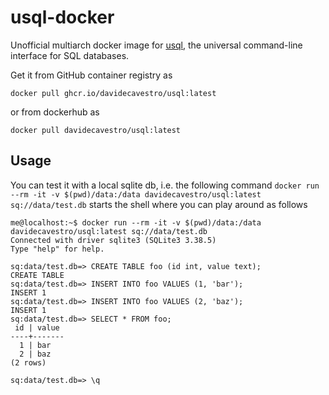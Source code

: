 # usql-docker

Unofficial multiarch docker image for [usql](https://github.com/xo/usql), the universal command-line interface for SQL databases.

Get it from GitHub container registry as

`docker pull ghcr.io/davidecavestro/usql:latest`

or from dockerhub as

`docker pull davidecavestro/usql:latest`

## Usage

You can test it with a local sqlite db, i.e. the following command
`docker run --rm -it -v $(pwd)/data:/data davidecavestro/usql:latest sq://data/test.db`
starts the shell where you can play around as follows
```
me@localhost:~$ docker run --rm -it -v $(pwd)/data:/data davidecavestro/usql:latest sq://data/test.db
Connected with driver sqlite3 (SQLite3 3.38.5)
Type "help" for help.

sq:data/test.db=> CREATE TABLE foo (id int, value text);
CREATE TABLE
sq:data/test.db=> INSERT INTO foo VALUES (1, 'bar');
INSERT 1
sq:data/test.db=> INSERT INTO foo VALUES (2, 'baz');
INSERT 1
sq:data/test.db=> SELECT * FROM foo;
 id | value 
----+-------
  1 | bar 
  2 | baz 
(2 rows)

sq:data/test.db=> \q
```
